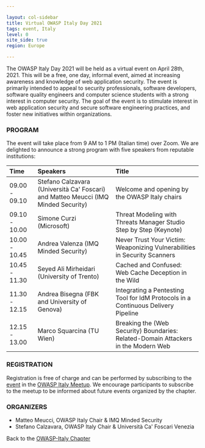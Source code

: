 ```yaml
---

layout: col-sidebar
title: Virtual OWASP Italy Day 2021
tags: event, Italy
level: 0
site_side: true
region: Europe

---
```


The OWASP Italy Day 2021 will be held as a virtual event on April 28th, 2021. This will be a free, one day, informal event, aimed at increasing awareness and knowledge of web application security. The event is primarily intended to appeal to security professionals, software developers, software quality engineers and computer science students with a strong interest in computer security. The goal of the event is to stimulate interest in web application security and secure software engineering practices, and foster new initiatives within organizations.

### PROGRAM

The event will take place from 9 AM to 1 PM (Italian time) over Zoom. We are delighted to announce a strong program with five speakers from reputable institutions:

| Time          | Speakers                                                                       | Title |
| :---          | :---                                                                           | :---          |
| 09.00 - 09.10 | Stefano Calzavara (Università Ca' Foscari) and Matteo Meucci (IMQ Minded Security) | Welcome and opening by the OWASP Italy chairs |
| 09.10 - 10.00 | Simone Curzi (Microsoft)                                                       | Threat Modeling with Threats Manager Studio Step by Step (Keynote) |
| 10.00 - 10.45 | Andrea Valenza (IMQ Minded Security)                                           | Never Trust Your Victim: Weaponizing Vulnerabilities in Security Scanners |
| 10.45 - 11.30 | Seyed Ali Mirheidari (University of Trento)                                    | Cached and Confused: Web Cache Deception in the Wild |
| 11.30 - 12.15 | Andrea Bisegna (FBK and University of Genova)                                  | Integrating a Pentesting Tool for IdM Protocols in a Continuous Delivery Pipeline |
| 12.15 - 13.00 | Marco Squarcina (TU Wien)                                                      | Breaking the (Web Security) Boundaries: Related-Domain Attackers in the Modern Web |

### REGISTRATION

Registration is free of charge and can be performed by subscribing to the [event](https://www.meetup.com/it-IT/owasp-italy-meetup-group/events/277407026/) in the [OWASP Italy Meetup](https://www.meetup.com/it-IT/owasp-italy-meetup-group/). We encourage participants to subscribe to the meetup to be informed about future events organized by the chapter.

### ORGANIZERS
- Matteo Meucci, OWASP Italy Chair & IMQ Minded Security
- Stefano Calzavara, OWASP Italy Chair & Università Ca' Foscari Venezia

Back to the [OWASP-Italy Chapter](https://owasp.org/www-chapter-italy)
